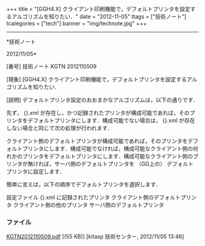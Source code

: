 ﻿+++
title = "[GGH4.X] クライアント印刷機能で，デフォルトプリンタを設定するアルゴリズムを知りたい．"
date = "2012-11-05"
ttags = ["技術ノート"]
tcategories = ["tech"]
banner = "img/technote.jpg"
+++

-----------------------------------------------------------------------------------------------------------------------------

*技術ノート

2012/11/05*


[番号]
技術ノート KGTN 2012110509

[現象]
[GGH4.X]
クライアント印刷機能で，デフォルトプリンタを設定するアルゴリズムを知りたい．

[説明]
デフォルトプリンタ設定のおおまかなアルゴリズムは，以下の通りです．

先ず， <ClientName>{<ClientID>}.xml
が存在し，かつ記録されたプリンタが構成可能であれば，そのプリンタをデフォルトプリンタにします．構成可能でない場合は，
<ClientName>{<ClientID>}.xml
が存在しない場合と同じで次の処理が行われます．

クライアント側のデフォルトプリンタが構成可能であれば，そのプリンタをデフォルトプリンタにします．構成可能でなければ，構成可能なクライアント側の何れかのプリンタをデフォルトプリンタにします．構成可能なクライアント側のプリンタが無ければ，サーバ側のデフォルトプリンタを
（GG上の） デフォルトプリンタに設定します．

簡単に言えば，以下の順序でデフォルトプリンタを選択します．

設定ファイル <ClientName>{<ClientID>}.xml に記録されたプリンタ
クライアント側のデフォルトプリンタ
クライアント側の他のプリンタ
サーバ側のデフォルトプリンタ


### ファイル

 
 


[KGTN2012110509.pdf](http://techreport.kitasp.net/attachments/download/1091/KGTN2012110509.pdf)
 [(55 KB)] [kitasp 技術センター, 2012/11/05
13:46]


 


 

